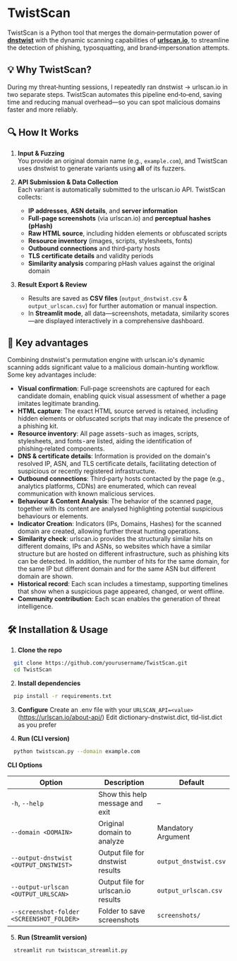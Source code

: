 # TwistScan

TwistScan is a Python tool that merges the domain‑permutation power of [**dnstwist**](https://github.com/elceef/dnstwist) with the dynamic scanning capabilities of [**urlscan.io**](https://urlscan.io/), to streamline the detection of phishing, typosquatting, and brand‑impersonation attempts.

## 💡 Why TwistScan?

During my threat‑hunting sessions, I repeatedly ran dnstwist → urlscan.io in two separate steps. TwistScan automates this pipeline end‑to‑end, saving time and reducing manual overhead—so you can spot malicious domains faster and more reliably.

## 🔍 How It Works

1. **Input & Fuzzing**  
   You provide an original domain name (e.g., `example.com`), and TwistScan uses dnstwist to generate variants using **all** of its fuzzers.

2. **API Submission & Data Collection**  
   Each variant is automatically submitted to the urlscan.io API. TwistScan collects:
   - **IP addresses**, **ASN details**, and **server information**  
   - **Full‑page screenshots** (via urlscan.io) and **perceptual hashes (pHash)**  
   - **Raw HTML source**, including hidden elements or obfuscated scripts  
   - **Resource inventory** (images, scripts, stylesheets, fonts)  
   - **Outbound connections** and third‑party hosts  
   - **TLS certificate details** and validity periods  
   - **Similarity analysis** comparing pHash values against the original domain

3. **Result Export & Review**  
   - Results are saved as **CSV files** (`output_dnstwist.csv` & `output_urlscan.csv`) for further automation or manual inspection.  
   - In **Streamlit mode**, all data—screenshots, metadata, similarity scores—are displayed interactively in a comprehensive dashboard.

## 🚀 Key advantages

Combining dnstwist's permutation engine with urlscan.io's dynamic scanning adds significant value to a malicious domain-hunting workflow. Some key advantages include:
- **Visual confirmation**: Full‑page screenshots are captured for each candidate domain, enabling quick visual assessment of whether a page imitates legitimate branding.
- **HTML capture**: The exact HTML source served is retained, including hidden elements or obfuscated scripts that may indicate the presence of a phishing kit.
- **Resource inventory**: All page assets - such as images, scripts, stylesheets, and fonts - are listed, aiding the identification of phishing‑related components.
- **DNS & certificate details**: Information is provided on the domain's resolved IP, ASN, and TLS certificate details, facilitating detection of suspicious or recently registered infrastructure.
- **Outbound connections**: Third‑party hosts contacted by the page (e.g., analytics platforms, CDNs) are enumerated, which can reveal communication with known malicious services.
- **Behaviour & Content Analysis**: The behavior of the scanned page, together with its content are analysed highlighting potential suspicious behaviours or elements.
- **Indicator Creation**: Indicators (IPs, Domains, Hashes) for the scanned domain are created, allowing further threat hunting operations.
- **Similarity check**: urlscan.io provides the structurally similar hits on different domains, IPs and ASNs, so websites which have a similar structure but are hosted on different infrastructure, such as phishing kits can be detected. In addition, the number of hits for the same domain, for the same IP but different domain and for the same ASN but different domain are shown.
- **Historical record**: Each scan includes a timestamp, supporting timelines that show when a suspicious page appeared, changed, or went offline.
- **Community contribution**: Each scan enables the generation of threat intelligence.

## 🛠️ Installation & Usage

1. **Clone the repo**  
  ```bash
    git clone https://github.com/yourusername/TwistScan.git
    cd TwistScan
  ```
2. **Install dependencies**
  ```bash
    pip install -r requirements.txt
  ```
3. **Configure**
  Create an .env file with your `URLSCAN_API=<value>` (https://urlscan.io/about-api/)
  Edit dictionary-dnstwist.dict, tld-list.dict as you prefer

4. **Run (CLI version)**
  ```bash
    python twistscan.py --domain example.com
  ```

**CLI Options**

| Option                                           | Description                                          | Default                  |
|--------------------------------------------------|------------------------------------------------------|--------------------------|
| `-h`, `--help`                                   | Show this help message and exit                      | –                        |
| `--domain <DOMAIN>`                              | Original domain to analyze                           | Mandatory Argument                |
| `--output-dnstwist <OUTPUT_DNSTWIST>`            | Output file for dnstwist results                     | `output_dnstwist.csv`    |
| `--output-urlscan <OUTPUT_URLSCAN>`              | Output file for urlscan.io results                   | `output_urlscan.csv`     |
| `--screenshot-folder <SCREENSHOT_FOLDER>`        | Folder to save screenshots                           | `screenshots/`           |


5. **Run (Streamlit version)**
  ```bash
    streamlit run twistscan_streamlit.py
  ```
